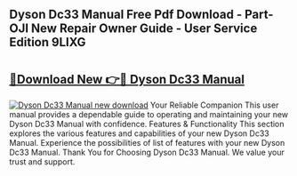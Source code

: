 ## Dyson Dc33 Manual Free Pdf Download - Part-OJI New Repair Owner Guide - User Service Edition 9LIXG

# <h2><a href="http://bc45052.oget.top/?id=Dyson+Dc33+Manual">🔗Download New 👉🔴 Dyson Dc33 Manual</a></h2>

[![Dyson Dc33 Manual new download](https://i.imgur.com/5g1atiW.png)](http://bc45052.oget.top/?id=Dyson+Dc33+Manual)
Your Reliable Companion This user manual provides a dependable guide to operating and maintaining your new Dyson Dc33 Manual with confidence. Features & Functionality This section explores the various features and capabilities of your new Dyson Dc33 Manual. Experience the possibilities of list of features with your new Dyson Dc33 Manual. Thank You for Choosing Dyson Dc33 Manual. We value your trust and support.

